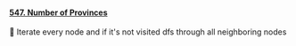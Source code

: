 #### [547. Number of Provinces](https://leetcode.com/problems/number-of-provinces/)
📝 Iterate every node and if it's not visited dfs through all neighboring nodes

